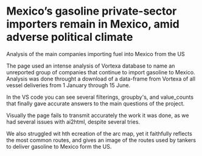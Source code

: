 # Mexico’s gasoline private-sector importers remain in Mexico, amid adverse political climate
Analysis of the main companies importing fuel into Mexico from the US

The page used an intense analysis of Vortexa database to name an unreported group of companies that continue to import gasoline to Mexico.
Analysis was done throught a download of a data-frame from Vortexa of all vessel deliveries from 1 January through 15 June. 

In the VS code you can see several filterings, groupby's, and value_counts that finally gave accurate answers to the main questions of the project.

Visually the page fails to transmit accurately the work it was done, as we had several issues with ai2html, despite several tries.

We also struggled wit hth ecreation of the arc map, yet it faithfully reflects the most common routes, and gives an image of the routes used by tankers to deliver gasoline to Mexico form the US.
